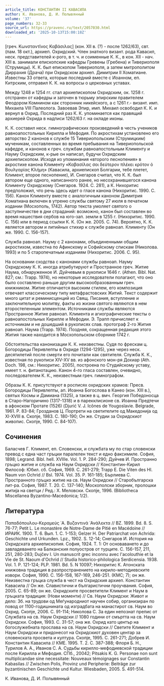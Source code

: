 ```yaml
---
article_title: КОНСТАНТИН II КАВАСИЛА
author: К. Иванова, Д. И. Полывянный
volume: '37'
page_numbers: 32-33
source_url: https://pravenc.ru/text/2057030.html
downloaded_at: '2025-10-13T15:00:18Z'
---
```


[греч. Κωνσταντῖνος Καβάσιλας] (кон. XII в. (?) - после 1262/63), свт. (пам. 18 окт.), архиеп. Охридский. Член знатного визант. рода Кавасил, неск. представителей к-рого, в т. ч. и соименные К. К., в кон. XII - нач. XIII в. занимали епископские кафедры Гревены (Гребена) и Тивериополя (Струмицы). К. К. был епископом Тивериополя, а затем митрополитом Диррахия (Драча) при Охридском архиеп. Димитрии II Хоматиане. Известны 33 ответа, которые последний вместе с Иоанном, еп. Китрским, отправил К. К. на вопросы о церковных уставах.

Между 1248 и 1254 гг. стал архиепископом Охридским, ок. 1258 г. отстранен от кафедры и заточен в тюрьму эпирским правителем Феодором Комнином как сторонник никейского, а с 1261 г.- визант. имп. Михаила VIII Палеолога. Завоевав Эпир, имп. Михаил освободил К. К. и вернул в Охрид. Последний раз К. К. упоминается как правящий архиерей Охрида в надписи 1262/63 г. на окладе иконы.

К. К. составил неск. гимнографических произведений в честь учеников равноапостольных Кирилла и Мефодия. По акростихам установлено его авторство 2 канонов к службе 15 Тивериопольским (Струмицким) мученикам, составленных во время пребывания на Тивериопольской кафедре, и канонов к греч. службам равноапостольным Клименту и Науму Охридским, к-рые он написал, будучи Охридским архиепископом. Исходя из упоминания «второго песнопения» в акростихе канона Клименту «Καβασίλας σοι δεύτερον πλέκει κρότον ὁ Βουλγαρίας Κλήμη» (Кавасила, архиепископ Болгарии, тебе плетет, Климент, второе песнопение), И. Снегаров считал, что К. К. был автором еще одного, написанного ранее, но несохранившегося канона Клименту Охридскому (Снегаров. 1924. С. 281), а К. Нихоритис предположил, что речь здесь идет о гласе канона (Нихоритис. 1990. С. 156). Канон Клименту вместе с аналогичным каноном Димитрия Хоматиана включен в утреню службы святому 27 июля в печатном издании (Мосхополь, 1742). Автор текста умоляет святого о заступничестве в дни страданий: возможно, канон был составлен во время нашествия сербов на юго-зап. земли в 1255 г. (Нихоритис. 1990. С. 156) или в период ссылки К. К. (Он же. 2005. С. 74). Вероятно, К. К. является автором и литийных стихир к службе равноап. Клименту (Он же. 1990. С. 156-157).

Служба равноап. Науму с 2 канонами, объединенными общим акростихом, известна по Афинскому и Софийскому спискам (Николова. 1993) и по 5 старопечатным изданиям (Нихоритис. 2006. С. 95).

На основании сходства с канонами службы равноап. Науму Охридскому К. К. иногда атрибутируют и Пространное греч. Житие Наума, обнаруженное И. Дуйчевым в рукописи 1646 г. (Athen. Bibl. Nat. 827; см.: Trapp. 1974), но некоторые исследователи полагают, что оно было составлено раньше другим высокообразованным греч. книжником. Житие отличается высоким стилем, его композиция отвечает классическому типу метафрастовских Житий. Текст содержит много цитат и реминисценций из Свящ. Писания, вступление и заключительную молитву, факты из жизни святого являются в нем второстепенным элементом. Источниками службы являются Пространное Житие равноап. Климента и агиографические тексты о равноапостольных Кирилле и Мефодии. Э. Трапп причисляет к источникам и не дошедший в рукописях слав. протограф 2-го Жития равноап. Наума (Trapp. 1974). Поздняя, сокращенная редакция этого Жития также находится в Мосхопольском сборнике 1742 г.

Обстоятельства канонизации К. К. неизвестны. Судя по фрескам ц. Богородицы Перивлепты в Охриде (1294-1295), уже через неск. десятилетий после смерти его почитали как святителя. Служба К. К., известная по рукописи XIV-XV вв. из афонского мон-ря Дохиар (Ath. Doch. 198, см.: Нихоритис. 2005), построена по Студийскому уставу, имеет т. н. фитанотацию. Канон 4-го гласа составлен, очевидно, последователем К. К., неизвестным греч. гимнографом.

Образы К. К. присутствуют в росписях охридских храмов: Пресв. Богородицы Перивлепты, ап. Иоанна Богослова в Канео (кон. XIII в.), святых Космы и Дамиана (1325), а также в ц. вмч. Георгия Победоносца в Старо-Нагоричино (1317-1318) и в парекклисионе св. Иоанна Предтечи в афонском Протате (1526) (Djurić V. J. Icônes de Yougoslavie. Belgrade, 1961. Р. 83-84; Грозданов Ц. Портрети на светителите од Македониjа од XI-XVIII в. Скопjе, 1983. С. 180-190; Он же. Студии за Охридскиот живопис. Скопjе, 1990. С. 84-107).

## Сочинения

Баласчев Г. Климент, еп. Словенски, и службата му по стар словенски превод с една част гръцки паралелен текст и едно факсимиле. София, 1898; Legrand. Bibl. hell. XVIIIe. Vol. 1. P. 284-290; Дуйчев И. Пространно гръцко житие и служба на Наум Охридски // Константин-Кирил Философ: Юбил. сб. София, 1969. С. 261-279; Trapp E. Die Viten des Hl. Naum von Ochrid // Bsl. 1974. Vol. 35. P. 161-185; Бърлиева С. Пространното гръцко житие на св. Наум Охридски // Старобългарска лит-ра. София, 1987. Т. 20. С. 137-140; Москополски зборник, пролошки житиjа на светци / Ред.: Х. Меловски. Скопje, 1996. (Bibliotheca Miscellanea Byzantino-Macedonica; 1/2).

## Литература

Παπαδόπουλου-Κεραμεύς ᾿Α. Βυζαντινά ᾿Ανάλεκτα // BZ. 1899. Bd. 8. S. 76-77; Petit L. Le monastère de Notre-Dame de Pitié en Macédoine // ИРАИК. 1900. Т. 6. Вып. 1. С. 1-153; Gelzer H. Der Patriarchat von Achrida: Geschichte und Urkunden. Lpz., 1902. S. 12-14; Снегаров И. История на Охридската архиепископия. София, 1924. Т. 1: От основаването и до завладеването на Балканския полуостров от турците. С. 156-157, 211, 251, 280-283; Dujčev I. Un manuscrit grec inconnu avec l'acolouthie et la Vie de St. Naoum d'Ochrid // Studia historico-philologica Serdicensia. 1938. Vol. 1. P. 121-124; PLP. 1981. Bd. 5. N 10097; Нихоритис К. Атонската книжовна традиция в разпространението на кирило-методиевските извори. София, 1990. С. 156-158, 167-169, 246-251. (КМС; 7); он же. Неизвестна гръцка служба в чест на Охридския архиеп. Константин Кавасила // Он же. Славистични и българистични проучвания. София, 2005. С. 65-89; он же. Охридските просветители Климент и Наум в гръцката традиция: (Нови моменти) // Св. Наум Охридски: Живот и дело: Зб. на трудови од Меѓународниот научен собир, организиран по повод от 1100-годишнината од изградбата на манастирот св. Наум во Охрид. Скопjе, 2006. С. 91-114; Николова С. За един непознат препис от Службата на св. Наум Охридски // 1080 години от смъртта на св. Наум Охридски. София, 1993. С. 31-57; она же. Охрид като център на богослужебната прослава на св. Наум Охридски // Светите Климент и Наум Охридски и придонесот на Охридскиот духовен центар за словенската просвета и култура. Скопjе, 1995. С. 261-271; Добрев И. Константин Кавасила // КМЕ. 1995. Т. 2. С. 387-388; Флоря Б. Н., Турилов А. А., Иванов С. А. Судьбы кирилло-мефодиевской традиции после Кирилла и Мефодия. СПб., 20042; Pitsakis K. G. Personae non sunt multiplicandae sine necessitate: Nouveaux témoignages sur Constantin Kabasilas // Zwischen Polis, Provinz und Peripherie: Beiträge zur byzantinischen Geschichte und Kultur. Wiesbaden, 2005. S. 491-514.

К. Иванова, Д. И. Полывянный
